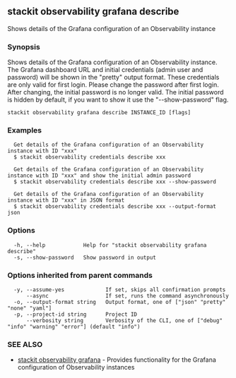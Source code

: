 ## stackit observability grafana describe

Shows details of the Grafana configuration of an Observability instance

### Synopsis

Shows details of the Grafana configuration of an Observability instance.
The Grafana dashboard URL and initial credentials (admin user and password) will be shown in the "pretty" output format. These credentials are only valid for first login. Please change the password after first login. After changing, the initial password is no longer valid.
The initial password is hidden by default, if you want to show it use the "--show-password" flag.

```
stackit observability grafana describe INSTANCE_ID [flags]
```

### Examples

```
  Get details of the Grafana configuration of an Observability instance with ID "xxx"
  $ stackit observability credentials describe xxx

  Get details of the Grafana configuration of an Observability instance with ID "xxx" and show the initial admin password
  $ stackit observability credentials describe xxx --show-password

  Get details of the Grafana configuration of an Observability instance with ID "xxx" in JSON format
  $ stackit observability credentials describe xxx --output-format json
```

### Options

```
  -h, --help            Help for "stackit observability grafana describe"
  -s, --show-password   Show password in output
```

### Options inherited from parent commands

```
  -y, --assume-yes             If set, skips all confirmation prompts
      --async                  If set, runs the command asynchronously
  -o, --output-format string   Output format, one of ["json" "pretty" "none" "yaml"]
  -p, --project-id string      Project ID
      --verbosity string       Verbosity of the CLI, one of ["debug" "info" "warning" "error"] (default "info")
```

### SEE ALSO

* [stackit observability grafana](./stackit_observability_grafana.md)	 - Provides functionality for the Grafana configuration of Observability instances

